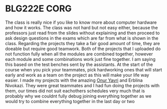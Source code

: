 # BLG222E CORG
The class is really nice if you like to know more about computer hardware and how it works. The class was not hard but not easy either, because the professors just read from the slides without explaining and then proceed to ask design questions in the exams which are far from what is shown in the class.
Regarding the projects they take a fair good amount of time, they are doeable but require good teamwork. Both of the projects that I uploaded do not function fully when all the modules are combined together, however each module and some combinations work just fine together. I am saying this based on the test benches sent by the assistants.
At the start of the course when you pick your teammates, pick hardworking ones that will start early and work as a team on the project as this will make your life way easier. I made my projects with the amazing [Onur Yavri](https://github.com/oyavri) and Erblina Nivokazi. They were great teammates and I had fun doing the projects with them, our times did not suit eachothers schedules very much that is probably why we couldnt fully debug joining everything together as we would try to combine everything together in the last day or two
